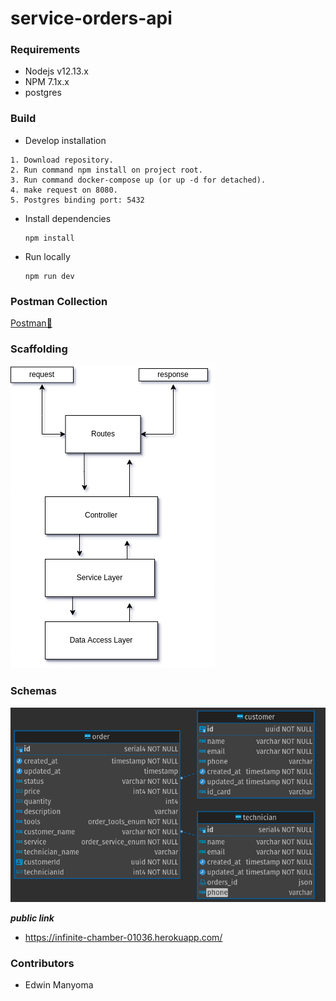 # service-orders-api

### Requirements

- Nodejs v12.13.x
- NPM 7.1x.x
- postgres

### Build

- Develop installation

```
1. Download repository.
2. Run command npm install on project root.
3. Run command docker-compose up (or up -d for detached).
4. make request on 8080.
5. Postgres binding port: 5432
```

- Install dependencies

  ```
  npm install
  ```

- Run locally

  ```
  npm run dev
  ```

### Postman Collection

[Postman📖](https://documenter.getpostman.com/view/8141743/UyxeqUSD)


### Scaffolding

![n-layer architecture](static/capas.png)

### Schemas
![E-R diagram](static/ER.png)

***public link***
- https://infinite-chamber-01036.herokuapp.com/
### Contributors

- Edwin Manyoma

